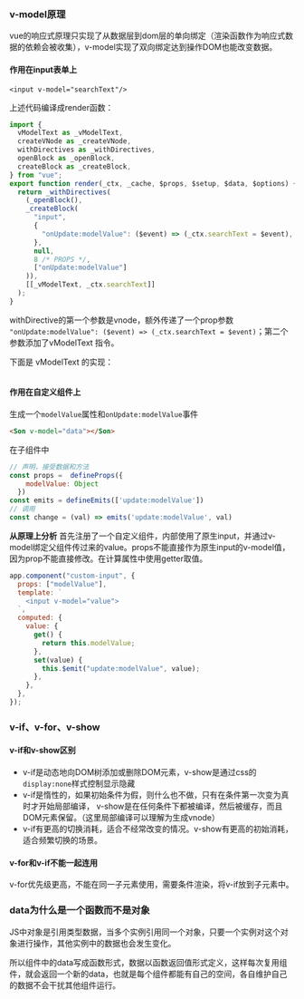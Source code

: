 ### v-model原理

vue的响应式原理只实现了从数据层到dom层的单向绑定（渲染函数作为响应式数据的依赖会被收集），v-model实现了双向绑定达到操作DOM也能改变数据。
#### 作用在input表单上

`<input v-model="searchText"/>`

上述代码编译成render函数：

~~~js
import {
  vModelText as _vModelText,
  createVNode as _createVNode,
  withDirectives as _withDirectives,
  openBlock as _openBlock,
  createBlock as _createBlock,
} from "vue";
export function render(_ctx, _cache, $props, $setup, $data, $options) {
  return _withDirectives(
    (_openBlock(),
    _createBlock(
      "input",
      {
        "onUpdate:modelValue": ($event) => (_ctx.searchText = $event),
      },
      null,
      8 /* PROPS */,
      ["onUpdate:modelValue"]
    )),
    [[_vModelText, _ctx.searchText]]
  );
}
~~~

withDirective的第一个参数是vnode，额外传递了一个prop参数` "onUpdate:modelValue": ($event) => (_ctx.searchText = $event)`；第二个参数添加了vModelText 指令。

下面是 vModelText 的实现：

~~~js


~~~



#### 作用在自定义组件上

生成一个`modelValue`属性和`onUpdate:modelValue`事件
~~~html
<Son v-model="data"></Son>
~~~

在子组件中

~~~js
// 声明，接受数据和方法
const props =  defineProps({
    modelValue: Object
  })
const emits = defineEmits(['update:modelValue']) 
// 调用
const change = (val) => emits('update:modelValue', val)
~~~

**从原理上分析**
首先注册了一个自定义组件，内部使用了原生input，并通过v-model绑定父组件传过来的value。props不能直接作为原生input的v-model值，因为prop不能直接修改。在计算属性中使用getter取值。
~~~js
app.component("custom-input", {
  props: ["modelValue"],
  template: `
    <input v-model="value">
  `,
  computed: {
    value: {
      get() {
        return this.modelValue;
      },
      set(value) {
        this.$emit("update:modelValue", value);
      },
    },
  },
});
~~~

### v-if、v-for、v-show

#### v-if和v-show区别

+ v-if是动态地向DOM树添加或删除DOM元素，v-show是通过css的`display:none`样式控制显示隐藏
+ v-if是惰性的，如果初始条件为假，则什么也不做，只有在条件第一次变为真时才开始局部编译， v-show是在任何条件下都被编译，然后被缓存，而且DOM元素保留。（这里局部编译可以理解为生成vnode）
+ v-if有更高的切换消耗，适合不经常改变的情况。v-show有更高的初始消耗，适合频繁切换的场景。

#### v-for和v-if不能一起连用

v-for优先级更高，不能在同一子元素使用，需要条件渲染，将v-if放到子元素中。


### data为什么是一个函数而不是对象

JS中对象是引用类型数据，当多个实例引用同一个对象，只要一个实例对这个对象进行操作，其他实例中的数据也会发生变化。

所以组件中的data写成函数形式，数据以函数返回值形式定义，这样每次复用组件，就会返回一个新的data，也就是每个组件都能有自己的空间，各自维护自己的数据不会干扰其他组件运行。

